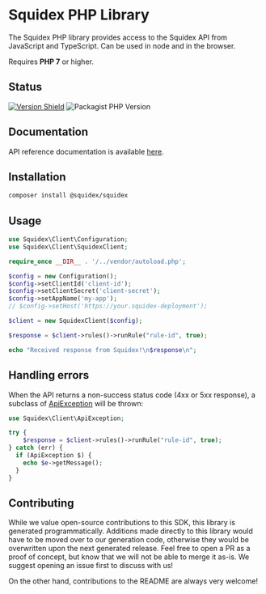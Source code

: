 # Squidex PHP Library

The Squidex PHP library provides access to the Squidex API from JavaScript and TypeScript. Can be used in node and in the browser.

Requires **PHP 7** or higher.


## Status

[![Version Shield](https://img.shields.io/github/v/release/squidex/sdk-php)](https://packagist.org/packages/squidex/squidex)
![Packagist PHP Version](https://img.shields.io/packagist/dependency-v/squidex/squidex/php)

## Documentation

API reference documentation is available [here](https://cloud.squidex.io/api/docs).

## Installation

```bash
composer install @squidex/squidex
```

## Usage

```php
use Squidex\Client\Configuration;
use Squidex\Client\SquidexClient;

require_once __DIR__ . '/../vendor/autoload.php';

$config = new Configuration();
$config->setClientId('client-id');
$config->setClientSecret('client-secret');
$config->setAppName('my-app');
// $config->setHost('https://your.squidex-deployment');

$client = new SquidexClient($config);

$response = $client->rules()->runRule("rule-id", true);

echo "Received response from Squidex!\n$response\n";
```

## Handling errors

When the API returns a non-success status code (4xx or 5xx response), a subclass of [ApiException](https://github.com/Squidex/sdk-php/blob/main/lib/ApiException.php) will be thrown:

```php
use Squidex\Client\ApiException;

try {
    $response = $client->rules()->runRule("rule-id", true);
} catch (err) {
  if (ApiException $) {
    echo $e->getMessage();
  }
}
```

## Contributing

While we value open-source contributions to this SDK, this library is generated programmatically. Additions made directly to this library would have to be moved over to our generation code, otherwise they would be overwritten upon the next generated release. Feel free to open a PR as a proof of concept, but know that we will not be able to merge it as-is. We suggest opening an issue first to discuss with us!

On the other hand, contributions to the README are always very welcome!

